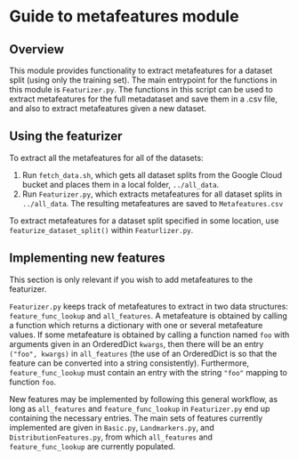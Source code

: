 
# Guide to metafeatures module

## Overview
This module provides functionality to extract metafeatures for a  dataset split (using only the training set). The main entrypoint for the functions in this module is `Featurizer.py`. The functions in this script can be used to extract metafeatures for the full metadataset and save them in a .csv file, and also to extract metafeatures given a new dataset.

## Using the featurizer

To extract all the metafeatures for all of the datasets:
1. Run `fetch_data.sh`, which gets all dataset splits from the Google Cloud bucket and places them in a local folder, `../all_data`.
2. Run `Featurizer.py`, which extracts metafeatures for all dataset splits in `../all_data`. The resulting metafeatures are saved to `Metafeatures.csv`

To extract metafeatures for a dataset split specified in some location, use `featurize_dataset_split()` within `Featurlizer.py`.

## Implementing new features

This section is only relevant if you wish to add metafeatures to the featurizer.

`Featurizer.py` keeps track of metafeatures to extract in two data structures: `feature_func_lookup` and `all_features`. A metafeature is obtained by calling a function which returns a dictionary with one or several metafeature values. If some metafeature is obtained by calling a function named `foo` with arguments given in an OrderedDict `kwargs`, then there will be an entry `("foo", kwargs)` in `all_features` (the use of an OrderedDict is so that the feature can be converted into a string consistently). Furthermore, `feature_func_lookup` must contain an entry with the string `"foo"` mapping to function `foo`.

New features may be implemented by following this general workflow, as long as `all_features` and `feature_func_lookup` in `Featurizer.py` end up containing the necessary entries. The main sets of features currently implemented are given in `Basic.py`, `Landmarkers.py`, and `DistributionFeatures.py`, from which `all_features` and `feature_func_lookup` are currently populated.